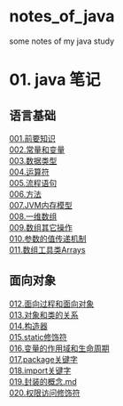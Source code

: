 # notes_of_java
some notes of my java study

# 01. java 笔记 
## 语言基础
<a href="01.java_notes\001.前要知识.md">001.前要知识</a>  
<a href="01.java_notes\002.常量和变量.md">002.常量和变量</a>  
<a href="01.java_notes\003.数据类型.md">003.数据类型</a>  
<a href="01.java_notes\004.运算符.md">004.运算符</a>  
<a href="01.java_notes\005.流程语句.md">005.流程语句</a>  
<a href="01.java_notes\006.方法.md">006.方法</a>  
<a href="01.java_notes\007.JVM内存模型.md">007.JVM内存模型</a>  
<a href="01.java_notes\008.一维数组.md">008.一维数组</a>  
<a href="01.java_notes\009.数组其它操作.md">009.数组其它操作</a>  
<a href="01.java_notes\010.参数的值传递机制.md">010.参数的值传递机制</a>  
<a href="01.java_notes\011.数组工具类Arrays.md">011.数组工具类Arrays</a>   

## 面向对象

<a href="01.java_notes\012.面向过程和面向对象.md">012.面向过程和面向对象</a>  
<a href="01.java_notes\013.对象和类的关系.md">013.对象和类的关系</a>  
<a href="01.java_notes\014.构造器.md">014.构造器</a>  
<a href="01.java_notes\015.static修饰符.md">015.static修饰符</a>  
<a href="01.java_notes\016.变量的作用域和生命周期.md">016.变量的作用域和生命周期</a>  
<a href="01.java_notes\017.package关键字.md">017.package关键字</a>  
<a href="01.java_notes\018.import关键字.md">018.import关键字</a>  
<a href="01.java_notes\019.封装的概念.md">019.封装的概念.md</a>  
<a href="01.java_notes\020.权限访问修饰符.md">020.权限访问修饰符</a>  
<a href=""></a>  
<a href=""></a>  
<a href=""></a>  
<a href=""></a>  
<a href=""></a>  
<a href=""></a>  
<a href=""></a>  
<a href=""></a>  
<a href=""></a>  
<a href=""></a>  
<a href=""></a>  
<a href=""></a>  
